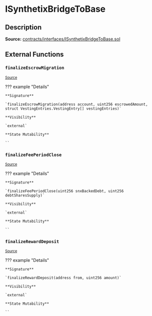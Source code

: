 # ISynthetixBridgeToBase

## Description

**Source:** [contracts/interfaces/ISynthetixBridgeToBase.sol](https://github.com/Synthetixio/synthetix/tree/v2.71.2/contracts/interfaces/ISynthetixBridgeToBase.sol)

## External Functions

### `finalizeEscrowMigration`

<sub>[Source](https://github.com/Synthetixio/synthetix/tree/v2.71.2/contracts/interfaces/ISynthetixBridgeToBase.sol#L8)</sub>

??? example "Details"

    **Signature**

    `finalizeEscrowMigration(address account, uint256 escrowedAmount, struct VestingEntries.VestingEntry[] vestingEntries)`

    **Visibility**

    `external`

    **State Mutability**

    ``

### `finalizeFeePeriodClose`

<sub>[Source](https://github.com/Synthetixio/synthetix/tree/v2.71.2/contracts/interfaces/ISynthetixBridgeToBase.sol#L17)</sub>

??? example "Details"

    **Signature**

    `finalizeFeePeriodClose(uint256 snxBackedDebt, uint256 debtSharesSupply)`

    **Visibility**

    `external`

    **State Mutability**

    ``

### `finalizeRewardDeposit`

<sub>[Source](https://github.com/Synthetixio/synthetix/tree/v2.71.2/contracts/interfaces/ISynthetixBridgeToBase.sol#L15)</sub>

??? example "Details"

    **Signature**

    `finalizeRewardDeposit(address from, uint256 amount)`

    **Visibility**

    `external`

    **State Mutability**

    ``
